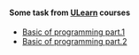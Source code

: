 #### Some task from [ULearn](https://ulearn.me/) courses 
- [Basic of programming part.1](https://ulearn.me/course/basicprogramming/Kratkaya_spravka_pered_nachalom_69a2e121-e58f-4cd0-8221-7affb7dc796e)
- [Basic of programming part.2](https://ulearn.me/course/basicprogramming2/Steki_i_ocheredi_48016626-87ae-411d-ae97-f7a49e465dbc)

